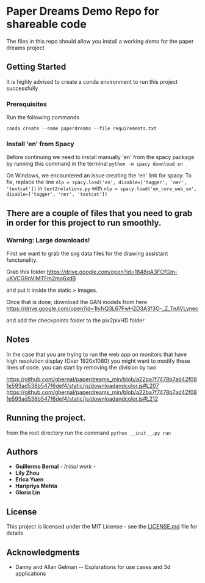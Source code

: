 # Paper Dreams Demo Repo for shareable code

The files in this repo should allow you install a working demo for the paper dreams project
## Getting Started

It is highly advised to create a conda environment to run this project successfully 
### Prerequisites

Run the following commands 
```
conda create --name paperdreams --file requirements.txt
```
### Install 'en' from Spacy
Before continuing we need to install manually 'en' from the spacy package by running this command in the terminal
``python -m spacy download en``


On Windows, we encountered an issue creating the 'en' link for spacy. To fix, replace the line ```nlp = spacy.load('en', disable=['tagger', 'ner', 'textcat'])``` in ```text2relations.py``` with ```nlp = spacy.load('en_core_web_sm', disable=['tagger', 'ner', 'textcat'])```


## There are a couple of files that you need to grab in order for this project to run smoothly.

### Warning: Large downloads!

First we want to grab the svg data files for the drawing assistant functunality.

Grab this folder https://drive.google.com/open?id=1848qA3FOfGm-uKVCG9nVIMTFm2mo6xdB

and put it inside the static > images.

Once that is done, download the GAN models from here https://drive.google.com/open?id=1IyNQ3L67FwH2D3A3f3O-_Z_TnAVLynec

and add the checkpoints folder to the pix2pixHD folder


## Notes
In the case that you are trying to run the web app on monitors that have high resolution display 
(Over 1920x1080) you might want to modify these lines of code. you can start by removing the division by two

https://github.com/gbernal/paperdreams_min/blob/a22ba7f7478b7ad42f081e593ad538b547f6def4/static/js/downloadandcolor.js#L207
https://github.com/gbernal/paperdreams_min/blob/a22ba7f7478b7ad42f081e593ad538b547f6def4/static/js/downloadandcolor.js#L212

## Running the project.

from the root directory run the command `python __init__.py run`


## Authors

* **Guillermo Bernal** - *Initial work* - 
* **Lily Zhou**
* **Erica Yuen**
* **Haripriya Mehta**
* **Gloria Lin**

## License

This project is licensed under the MIT License - see the [LICENSE.md](LICENSE.md) file for details

## Acknowledgments

* Danny and Allan Gelman -- Explarations for use cases and 3d applications
